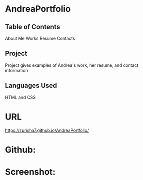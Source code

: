 # AndreaPortfolio

## Table of Contents
  About Me
  Works
  Resume
  Contacts
  
## Project 
  Project gives examples of Andrea's work, her resume, and contact information
  
## Languages Used
  HTML and CSS
  
  # URL
  https://zurisha7.github.io/AndreaPortfolio/
  
  # Github:
  
  # Screenshot: 

